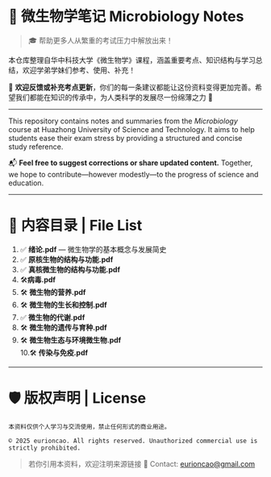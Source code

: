 # 📘 微生物学笔记 Microbiology Notes

> 🎓 帮助更多人从繁重的考试压力中解放出来！

本仓库整理自华中科技大学《微生物学》课程，涵盖重要考点、知识结构与学习总结，欢迎学弟学妹们参考、使用、补充！

📌 **欢迎反馈或补充考点更新**，你们的每一条建议都能让这份资料变得更加完善。希望我们都能在知识的传承中，为人类科学的发展尽一份绵薄之力 🌱

---

This repository contains notes and summaries from the *Microbiology* course at Huazhong University of Science and Technology. It aims to help students ease their exam stress by providing a structured and concise study reference.

📬 **Feel free to suggest corrections or share updated content.** Together, we hope to contribute—however modestly—to the progress of science and education.

---

# 📂 内容目录 | File List

1. ✅ **绪论.pdf** — 微生物学的基本概念与发展简史
2. ✅ **原核生物的结构与功能.pdf**
3. ✅ **真核微生物的结构与功能.pdf**
4. 🛠️**病毒.pdf**
5. 🛠️ **微生物的营养.pdf**
6. 🛠️ **微生物的生长和控制.pdf**
7. ✅ **微生物的代谢.pdf**
8. 🛠️ **微生物的遗传与育种.pdf**
9. 🛠️ **微生物生态与环境微生物.pdf**  
10.🛠️ **传染与免疫.pdf**

---

# 🛡 版权声明 | License

```
本资料仅供个人学习与交流使用，禁止任何形式的商业用途。

© 2025 eurioncao. All rights reserved. Unauthorized commercial use is strictly prohibited.
```

> 若你引用本资料，欢迎注明来源链接 🌟
> Contact: [eurioncao@gmail.com](mailto:eurioncao@gmail.com)

